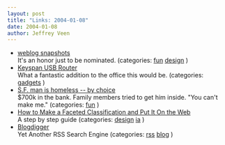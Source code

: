 ```yaml
---
layout: post
title: "Links: 2004-01-08"
date: 2004-01-08
author: Jeffrey Veen
---
```

<ul>
    <li><a href="http://sippey.com/2004/blog-snaps/">weblog snapshots</a><br /><span class="link-meta">It's an honor just to be nominated. (categories: <a href="http://del.icio.us/veen/fun">fun</a> <a href="http://del.icio.us/veen/design">design</a> )</span></li>
    <li><a href="http://www.mobilewhack.com/accessories/usb/keyspan_usb_server.html">Keyspan USB Router</a><br /><span class="link-meta">What a fantastic addition to the office this would be. (categories: <a href="http://del.icio.us/veen/gadgets">gadgets</a> )</span></li>
    <li><a href="http://sfgate.com/cgi-bin/article.cgi?f=/c/a/2004/01/02/BAG2K42A441.DTL&type=news">S.F. man is homeless -- by choice</a><br /><span class="link-meta">$700k in the bank. Family members tried to get him inside. "You can't make me." (categories: <a href="http://del.icio.us/veen/fun">fun</a> )</span></li>
    <li><a href="http://www.miskatonic.org/library/facet-web-howto.html">How to Make a Faceted Classification and Put It On the Web</a><br /><span class="link-meta">A step by step guide (categories: <a href="http://del.icio.us/veen/design">design</a> <a href="http://del.icio.us/veen/ia">ia</a> )</span></li>
    <li><a href="http://www.blogdigger.com/index.html">Blogdigger</a><br /><span class="link-meta">Yet Another RSS Search Engine (categories: <a href="http://del.icio.us/veen/rss">rss</a> <a href="http://del.icio.us/veen/blog">blog</a> )</span></li>
  </ul>
